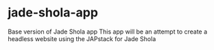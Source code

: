 # jade-shola-app
Base version of Jade Shola app
This app will be an attempt to create a headless website using the JAPstack for Jade Shola
